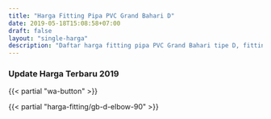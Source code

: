 ```yaml
---
title: "Harga Fitting Pipa PVC Grand Bahari D"
date: 2019-05-18T15:08:58+07:00
draft: false
layout: "single-harga"
description: "Daftar harga fitting pipa PVC Grand Bahari tipe D, fitting PVC murah berkualitas."
---
```


### Update Harga Terbaru 2019

{{< partial "wa-button" >}}

{{< partial "harga-fitting/gb-d-elbow-90" >}}
